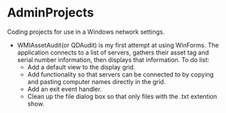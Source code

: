 # AdminProjects
Coding projects for use in a Windows network settings.

* WMIAssetAudit(or QDAudit) is my first attempt at using WinForms.  The application connects to a list of servers, gathers their
    asset tag and serial number information, then displays that information.
    To do list:
    * Add a default view to the display grid.
    * Add functionality so that servers can be connected to by copying and pasting computer names directly in the grid.
    * Add an exit event handler.
    * Clean up the file dialog box so that only files with the .txt extention show.
